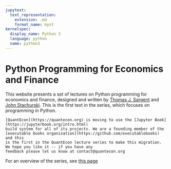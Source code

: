 ```yaml
---
jupytext:
  text_representation:
    extension: .md
    format_name: myst
kernelspec:
  display_name: Python 3
  language: python
  name: python3
---
```


# Python Programming for Economics and Finance

This website presents a set of lectures on Python programming for economics and finance, designed and written by
[Thomas J. Sargent](http://www.tomsargent.com/) and [John Stachurski](http://johnstachurski.net/). This is the first text in the series, which focuses on programming in Python.

```{admonition} News
[QuantEcon](https://quantecon.org) is moving to use the [Jupyter Book](https://jupyterbook.org/intro.html)
build system for all of its projects. We are a founding member of the
[executable books organization](https://github.com/executablebooks) and this
is the first in the QuantEcon lecture series to make this migration. We hope you like it -- if you have any
feedback please let us know at contact@quantecon.org
```

For an overview of the series, see [this page](https://quantecon.org/python-lectures/)

```{tableofcontents}
```


